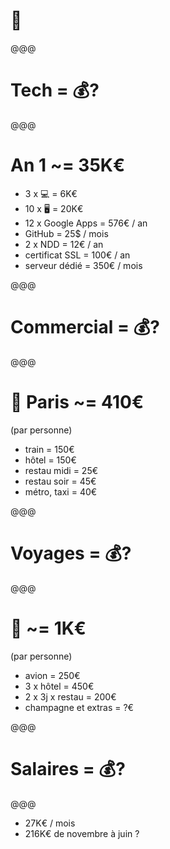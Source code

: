 <!-- .slide: data-state="contrasted" -->

# 💸

@@@

# Tech = 💰?

@@@

# An 1 ~= 35K€

- 3 x 💻 = 6K€
- 10 x 🖥 = 20K€
- 12 x Google Apps = 576€ / an
- GitHub = 25$ / mois
- 2 x NDD = 12€ / an
- certificat SSL = 100€ / an
- serveur dédié = 350€ / mois

@@@

# Commercial = 💰?

@@@

# 🚄 Paris ~= 410€

(par personne)

- train = 150€
- hôtel = 150€
- restau midi = 25€
- restau soir = 45€
- métro, taxi = 40€

@@@

# Voyages = 💰?

@@@

# 🛫 ~= 1K€

(par personne)

- avion = 250€
- 3 x hôtel = 450€
- 2 x 3j x restau = 200€
- champagne et extras = ?€

@@@

# Salaires = 💰?

@@@

- 27K€ / mois
- 216K€ de novembre à juin ?
